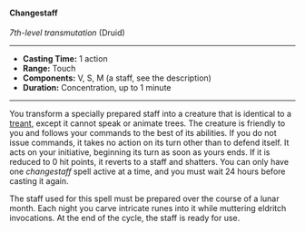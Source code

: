 #### Changestaff
*7th-level transmutation* (Druid)
___
- **Casting Time:** 1 action
- **Range:** Touch
- **Components:** V, S, M (a staff, see the description)
- **Duration:** Concentration, up to 1 minute
---
You transform a specially prepared staff into a creature that is identical to a [treant](../../Creatures/Treant.md), except it cannot speak or animate trees. The creature is friendly to you and follows your commands to the best of its abilities. If you do not issue commands, it takes no action on its turn other than to defend itself. It acts on your initiative, beginning its turn as soon as yours ends. If it is reduced to 0 hit points, it reverts to a staff and shatters. You can only have one *changestaff* spell active at a time, and you must wait 24 hours before casting it again.

The staff used for this spell must be prepared over the course of a lunar month. Each night you carve intricate runes into it while muttering eldritch invocations. At the end of the cycle, the staff is ready for use.

